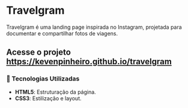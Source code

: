 # Travelgram

Travelgram é uma landing page inspirada no Instagram, projetada para documentar e compartilhar fotos de viagens. 

## Acesse o projeto https://kevenpinheiro.github.io/travelgram

### 🚀 Tecnologias Utilizadas

- **HTML5**: Estruturação da página.
- **CSS3**: Estilização e layout.



